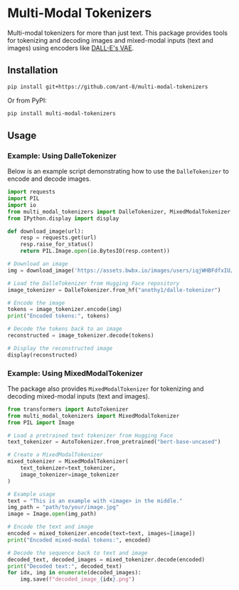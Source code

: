 

# Multi-Modal Tokenizers

Multi-modal tokenizers for more than just text. This package provides tools for tokenizing and decoding images and mixed-modal inputs (text and images) using encoders like [DALL-E's VAE](https://github.com/openai/DALL-E).

## Installation

```sh
pip install git+https://github.com/ant-8/multi-modal-tokenizers
```

Or from PyPI:

```sh
pip install multi-modal-tokenizers
```

## Usage

### Example: Using DalleTokenizer

Below is an example script demonstrating how to use the `DalleTokenizer` to encode and decode images.

```python
import requests
import PIL
import io
from multi_modal_tokenizers import DalleTokenizer, MixedModalTokenizer
from IPython.display import display

def download_image(url):
    resp = requests.get(url)
    resp.raise_for_status()
    return PIL.Image.open(io.BytesIO(resp.content))

# Download an image
img = download_image('https://assets.bwbx.io/images/users/iqjWHBFdfxIU/iKIWgaiJUtss/v2/1000x-1.jpg')

# Load the DalleTokenizer from Hugging Face repository
image_tokenizer = DalleTokenizer.from_hf("anothy1/dalle-tokenizer")

# Encode the image
tokens = image_tokenizer.encode(img)
print("Encoded tokens:", tokens)

# Decode the tokens back to an image
reconstructed = image_tokenizer.decode(tokens)

# Display the reconstructed image
display(reconstructed)
```

### Example: Using MixedModalTokenizer

The package also provides `MixedModalTokenizer` for tokenizing and decoding mixed-modal inputs (text and images).

```python
from transformers import AutoTokenizer
from multi_modal_tokenizers import MixedModalTokenizer
from PIL import Image

# Load a pretrained text tokenizer from Hugging Face
text_tokenizer = AutoTokenizer.from_pretrained("bert-base-uncased")

# Create a MixedModalTokenizer
mixed_tokenizer = MixedModalTokenizer(
    text_tokenizer=text_tokenizer,
    image_tokenizer=image_tokenizer
)

# Example usage
text = "This is an example with <image> in the middle."
img_path = "path/to/your/image.jpg"
image = Image.open(img_path)

# Encode the text and image
encoded = mixed_tokenizer.encode(text=text, images=[image])
print("Encoded mixed-modal tokens:", encoded)

# Decode the sequence back to text and image
decoded_text, decoded_images = mixed_tokenizer.decode(encoded)
print("Decoded text:", decoded_text)
for idx, img in enumerate(decoded_images):
    img.save(f"decoded_image_{idx}.png")
```
